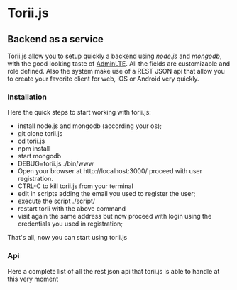# Torii.js
## Backend as a service

Torii.js allow you to setup quickly a backend using *node.js* and *mongodb*, with the good looking taste of [AdminLTE](https://github.com/almasaeed2010/AdminLTE).
All the fields are customizable and role defined. Also the system make use of a REST JSON api that allow you to create your favorite client for web, iOS or Android very quickly.


### Installation
Here the quick steps to start working with torii.js:

- install node.js and mongodb (according your os);
- git clone torii.js 
- cd torii.js
- npm install
- start mongodb
- DEBUG=torii.js ./bin/www
- Open your browser at http://localhost:3000/ proceed with user registration.
- CTRL-C to kill torii.js from your terminal
- edit in scripts adding the email you used to register the user;
- execute the script ./script/
- restart torii with the above command 
- visit again the same address but now proceed with login using the credentials you used in registration;

That's all, now you can start using torii.js

### Api
Here a complete list of all the rest json api that torii.js is able to handle at this very moment
